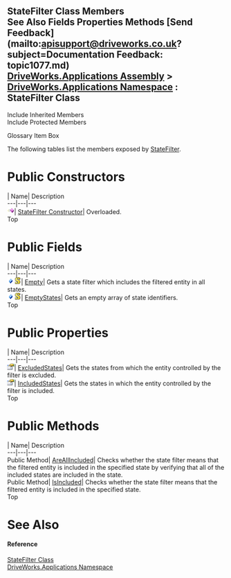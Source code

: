 StateFilter Class Members   
See Also Fields Properties Methods [Send Feedback](mailto:apisupport@driveworks.co.uk?subject=Documentation Feedback: topic1077.md)  
[DriveWorks.Applications Assembly](topic13.md) > [DriveWorks.Applications Namespace](topic16.md) : StateFilter Class  
---  
  
Include Inherited Members    
Include Protected Members  


Glossary Item Box

The following tables list the members exposed by [StateFilter](topic1077.md).

# Public Constructors

| Name| Description  
---|---|---  
![Public Constructor](dotnetimages/publicConstructor.gif)| [StateFilter Constructor](topic1083.md)| Overloaded.   
Top

# Public Fields

| Name| Description  
---|---|---  
![Public Field](dotnetimages/publicField.gif)![static \(Shared in Visual Basic\)](dotnetimages/static.gif)| [Empty](topic1090.md)| Gets a state filter which includes the filtered entity in all states.   
![Public Field](dotnetimages/publicField.gif)![static \(Shared in Visual Basic\)](dotnetimages/static.gif)| [EmptyStates](topic1091.md)| Gets an empty array of state identifiers.   
Top

# Public Properties

| Name| Description  
---|---|---  
![Public Property](dotnetimages/publicProperty.gif)| [ExcludedStates](topic1088.md)| Gets the states from which the entity controlled by the filter is excluded.   
![Public Property](dotnetimages/publicProperty.gif)| [IncludedStates](topic1089.md)| Gets the states in which the entity controlled by the filter is included.   
Top

# Public Methods

| Name| Description  
---|---|---  
Public Method| [AreAllIncluded](topic1086.md)| Checks whether the state filter means that the filtered entity is included in the specified state by verifying that all of the included states are included in the state.   
Public Method| [IsIncluded](topic1087.md)| Checks whether the state filter means that the filtered entity is included in the specified state.   
Top

# See Also

#### Reference

[StateFilter Class](topic1077.md)   
[DriveWorks.Applications Namespace](topic16.md)


